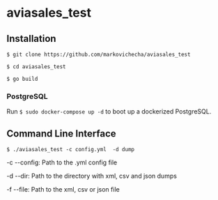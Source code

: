 # aviasales_test
## Installation
`$ git clone https://github.com/markovichecha/aviasales_test`

`$ cd aviasales_test`

`$ go build`

### PostgreSQL
Run `$ sudo docker-compose up -d` to boot up a dockerized  PostgreSQL.

## Command Line Interface
`$ ./aviasales_test -c config.yml  -d dump`

-c --config:	Path to the .yml config file

-d   --dir:    Path to the directory with xml, csv and json dumps

-f   --file:	Path to the  xml, csv or json file
